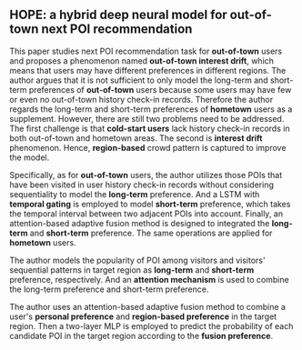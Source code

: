 ## HOPE: a hybrid deep neural model for out-of-town next POI recommendation
This paper studies next POI recommendation task for **out-of-town** users and proposes a phenomenon named **out-of-town interest drift**, which means that users may have different preferences in different regions. The author argues that it is not sufficient to only model the long-term and short-term preferences of **out-of-town** users because some users may have few or even no out-of-town history check-in records. Therefore the author regards the long-term and short-term preferences of **hometown** users as a supplement.
However, there are still two problems need to be addressed. The first challenge is that **cold-start users** lack history check-in records in both out-of-town and hometown areas. The second is **interest drift** phenomenon. Hence, **region-based** crowd pattern is captured to improve the model.

Specifically, as for **out-of-town** users, the author utilizes those POIs that have been visited in user history check-in records without considering sequentiality to model the **long-term** preference. And a LSTM with **temporal gating** is employed to model **short-term** preference, which takes the temporal interval between two adjacent POIs into account. Finally, an attention-based adaptive fusion method is designed to integrated the **long-term** and **short-term** preference. The same operations are applied for **hometown** users.

The author models the popularity of POI among visitors and visitors' sequential patterns in target region as **long-term** and **short-term** preference, respectively. And an **attention mechanism** is used to combine the long-term preference and short-term preference.

The author uses an attention-based adaptive fusion method to combine a user's **personal preference** and **region-based preference** in the target region. Then a two-layer MLP is employed to predict the probability of each candidate POI in the target region according to the **fusion preference**.
